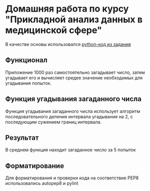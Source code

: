 # Домашняя работа по курсу "Прикладной анализ данных в медицинской сфере"

В качестве основы использовался [python-код из задания](https://lms.skillfactory.ru/asset-v1:SkillFactory+DST-3.0+28FEB2021+type@asset+block@guess-number-task.zip)

## Функционал
Приложение 1000 раз самостоятельно загадывает число, затем угадывает его и вычисляет средее значение необходимых для угадывания попыток.

## Функция угадывания загаданного числа
Функция угадывания загаданного числа использует алгоритм последовательного деления интервала угадывания на 2, с последующим сужением границ интервала.

## Результат
В среднем функция находит загаданное число за 5 попыток

## Форматирование
Для форматирования и проверки кода на соответствие PEP8 использовались autopep8 и pylint